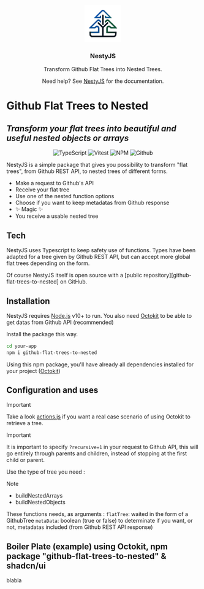<p align="center">
  <br/>
  <a href="https://yael-brinkert.fr" target="_blank"><img width="96px" src="https://github.com/yaelbrinkert/github-flat-trees-to-nested/blob/main/src/images/nesty-logo-lg-transparent.png?raw=true" /></a>
  <h3 align="center">NestyJS</h3>
  <p align="center">Transform Github Flat Trees into Nested Trees.</p>
  <p align="center">
    Need help? See <a href="#">NestyJS</a> for the documentation.
  </p>
</p>

# Github Flat Trees to Nested

## _Transform your flat trees into beautiful and useful nested objects or arrays_

<p align="center">
  <img src="https://shields.io/badge/TypeScript-3178C6?logo=TypeScript&logoColor=fff&style=flat-square" alt="TypeScript" />
  <img src="https://img.shields.io/badge/Vitest-6E9F18?logo=vitest&logoColor=fff" alt="Vitest" />
  <img src="https://img.shields.io/badge/npm-CB3837?logo=npm&logoColor=fff" alt="NPM" />
  <img src="https://img.shields.io/badge/GitHub-%23121011.svg?logo=github&logoColor=white" alt="Github" />
</p>

NestyJS is a simple package that gives you possibility to transform "flat trees", from Github REST API, to nested trees of different forms.

- Make a request to Github's API
- Receive your flat tree
- Use one of the nested function options
- Choose if you want to keep metadatas from Github response
- ✨ Magic ✨
- You receive a usable nested tree

## Tech

NestyJS uses Typescript to keep safety use of functions. Types have been adapted for a tree given by Github REST API, but can accept more global flat trees depending on the form.

Of course NestyJS itself is open source with a [public repository][github-flat-trees-to-nested]
on GitHub.

## Installation

NestyJS requires [Node.js](https://nodejs.org/) v10+ to run.
You also need [Octokit](https://www.npmjs.com/package/octokit) to be able to get datas from Github API (recommended)

Install the package this way.

```sh
cd your-app
npm i github-flat-trees-to-nested
```

Using this npm package, you'll have already all dependencies installed for your project ([Octokit](https://www.npmjs.com/package/octokit))

## Configuration and uses

> [!IMPORTANT]
> Take a look [actions.js](https://github.com/yaelbrinkert/github-flat-trees-to-nested/blob/main/actions.js) if you want a real case scenario of using Octokit to retrieve a tree.

> [!IMPORTANT]
> It is important to specify ```?recursive=1``` in your request to Github API, this will go entirely through parents and children, instead of stopping at the first child or parent.

Use the type of tree you need :
> [!NOTE]
> - buildNestedArrays
> - buildNestedObjects

These functions needs, as arguments :
```flatTree```: waited in the form of a GithubTree
```metaData```: boolean (true or false) to determinate if you want, or not, metadatas included (from Github REST API response)

## Boiler Plate (example) using Octokit, npm package "github-flat-trees-to-nested" & shadcn/ui

blabla


